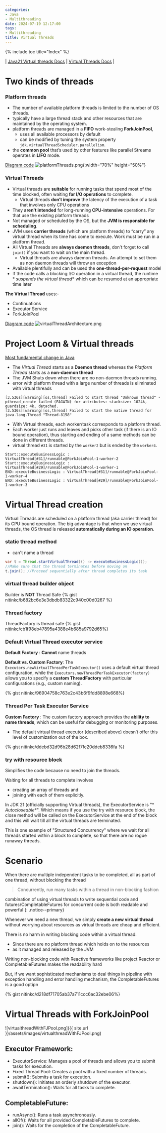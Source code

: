 ```yaml
---
categories:
- Java
- Multithreading
date: 2024-07-19 12:17:00
tags:
- Multithreading
title: Virtual Threads
---
```


{% include toc title="Index" %}

| [Java21 Virtual threads Docs](https://openjdk.org/jeps/444) | [Virtual Threads Docs](https://docs.oracle.com/en/java/javase/21/core/virtual-threads.html) |

# Two kinds of threads

### Platform threads

* The number of available platform threads is limited to the number of OS
  threads.
* typically have a large thread stack and other resources that are maintained by
  the operating system.
* platform threads are managed in a **FIFO** work-stealing **ForkJoinPool**,
    * uses all available processors by default
    * can be modified by tuning the system property
      `jdk.virtualThreadScheduler.parallelism`.
* the **common pool** that’s used by other features like parallel Streams
  operates in **LIFO** mode.

[Diagram code](https://app.eraser.io/workspace/7T1zn0AFYP9i1gxvb6ZS)
![platformThreads.png](../../../assets/images/platformThreads.png){:width="70%" height="50%"}

### Virtual Threads

* Virtual threads are **suitable** for running tasks that spend most of the time
  blocked, often waiting **for I/O operations**
  to complete.
    * Virtual threads **don’t improve** the latency of the execution of a task
      that involves only CPU operations
* They **aren't intended** for long-running **CPU-intensive** operations. For
  that use the existing platform threads
* Not managed or scheduled by the OS, but the **JVM is responsible for
  scheduling**.
* JVM uses **carrier threads** (which are platform threads) to “carry” any
  virtual thread when its time has come to execute. Work must be run in a
  platform thread.
* All Virtual Threads are **always daemon threads**, don’t forget to call
  `join()` if you want to wait on the main thread.
    * Virtual threads are always daemon threads. An attempt to set them as non
      daemon threads will throw an exception
* Available plentifully and can be used the **one-thread-per-request** model
* If the code calls a blocking I/O operation in a virtual thread, the runtime *
  *suspends the virtual thread**
  which can be resumed at an appropriate time later

**The Virtual Thread** uses:-

- Continuations
- Executor Service
- ForkJoinPool

[Diagram code](https://app.eraser.io/workspace/zk1bATBmP6EbZ0v2nd01)
![virtualThreadArchitecture.png](../../../assets/images/virtualThreadArchitecture.png)

# Project Loom & Virtual threads

[Most fundamental change in Java](https://docs.oracle.com/en/java/javase/21/core/virtual-threads.html#GUID-DC4306FC-D6C1-4BCC-AECE-48C32C1A8DAA)

- The _Virtual Thread_ starts as a **Daemon thread** whereas the _Platform
  Thread_ starts as a **non-daemon thread**
- The JVM Shuts down when there are no non-daemon threads running.
- error with platform thread with a large number of threads is eliminated with
  virtual threads

```
[3.536s][warning][os,thread] Failed to start thread "Unknown thread" - pthread_create failed (EAGAIN) for attributes: stacksize: 1024k, guardsize: 4k, detached.
[3.536s][warning][os,thread] Failed to start the native thread for java.lang.Thread "Thread-8158"
```

- With Virtual threads, each worker/task corresponds to a platform thread.
- Each worker just runs and leaves and picks other task (if there is an IO bound
  operation), thus starting and ending of a same methods can be done in
  different threads.
- virtual thread `#31` is started by the `worker2` but is ended by the
  `worker4`.

```
Start::executeBusinessLogic : VirtualThread[#31]/runnable@ForkJoinPool-1-worker-2
Start::executeBusinessLogic : VirtualThread[#29]/runnable@ForkJoinPool-1-worker-1
END::executeBusinessLogic : VirtualThread[#31]/runnable@ForkJoinPool-1-worker-4
END::executeBusinessLogic : VirtualThread[#29]/runnable@ForkJoinPool-1-worker-3
```

# Virtual Thread creation

Virtual Threads are scheduled on a platform thread (aka carrier thread) for its
CPU bound operation.
The big advantage is that when we use virtual threads, the OS thread is released
**automatically during an IO operation**.

### static thread method

- can't name a thread

```java
var t = Thread.startVirtualThread(() -> executeBusinessLogic());
//Make sure that the thread terminates before moving on
t.join(); //Proceed sequentially after thread completes its task
```

### virtual thread builder object

Builder is **NOT** Thread Safe
{% gist nitinkc/b682bc6e3e3dbdb83322c940c00d0267 %}

### Thread factory

ThreadFactory is thread safe
{% gist nitinkc/cb1f98eb47895a4388e4b685a9792d65%}

### Default Virtual Thread executor service

**Default Factory** : **Cannot** name threads

**Default vs. Custom Factory**: The
`Executors.newVirtualThreadPerTaskExecutor()` uses a default virtual thread
configuration,
while the `Executors.newThreadPerTaskExecutor(factory)` allows you to specify a
**custom ThreadFactory** with particular configurations (e.g., custom naming).

{% gist nitinkc/96904758c763e2c43b6f9fdd8898e668%}

### Thread Per Task Executor Service

**Custom Factory** : The custom factory approach provides the **ability to name
threads**, which can be useful for debugging or monitoring purposes.

- The default virtual thread executor (described above) doesn’t offer this level
  of customization out of the box.

{% gist nitinkc/ddebd32d96b28d62f7fc20ddeb8336fa %}

### try with resource block

Simplifies the code because no need to join the threads.

Waiting for all threads to complete involves

- creating an array of threads and
- joining with each of them explicitly.

In JDK 21 (officially supporting Virtual threads), the ExecutorService is "*
*Autocloseable**". Which means if you use the try with resource block,
the close method will be called on the ExecutorService at the end of the block
and this will wait till all the virtual threads are terminated.

This is one example of "Structured Concurrency" where we wait for all threads
started within a block to complete,
so that there are no rogue runaway threads.

# Scenario

When there are multiple independent tasks to be completed, all as part of one
thread, without blocking the thread
> Concurrently, run many tasks within a thread in non-blocking fashion

combination of using virtual threads to write sequential code and
futures/CompletableFutures for
concurrent code is both readable and powerful
{: .notice--primary}

Whenever we need a new thread, we simply **create a new virtual thread** without
worrying about resources
as virtual threads are cheap and efficient.

There is no harm in writing blocking code within a virtual thread.

- Since there are no platform thread which holds on to the resources
- as it managed and released by the JVM

Writing non-blocking code with Reactive frameworks like project Reactor or
CompletableFutures makes the readability hard

But, if we want sophisticated mechanisms to deal things in pipeline with
exception handling and error handling mechanism,
the CompletableFutures is a good optipn

{% gist nitinkc/d218df71705ab37a711ccc6ac32ebe06%}

# Virtual Threads with ForkJoinPool

![virtualthreadWithFJPool.png]({{ site.url }}/assets/images/virtualthreadWithFJPool.png)

## Executor Framework:

- ExecutorService: Manages a pool of threads and allows you to submit tasks for execution.
- Fixed Thread Pool: Creates a pool with a fixed number of threads.
- submit(): Submits a task for execution.
- shutdown(): Initiates an orderly shutdown of the executor.
- awaitTermination(): Waits for all tasks to complete.


## CompletableFuture:
- runAsync(): Runs a task asynchronously.
- allOf(): Waits for all provided CompletableFutures to complete.
- join(): Waits for the completion of the CompletableFuture.
